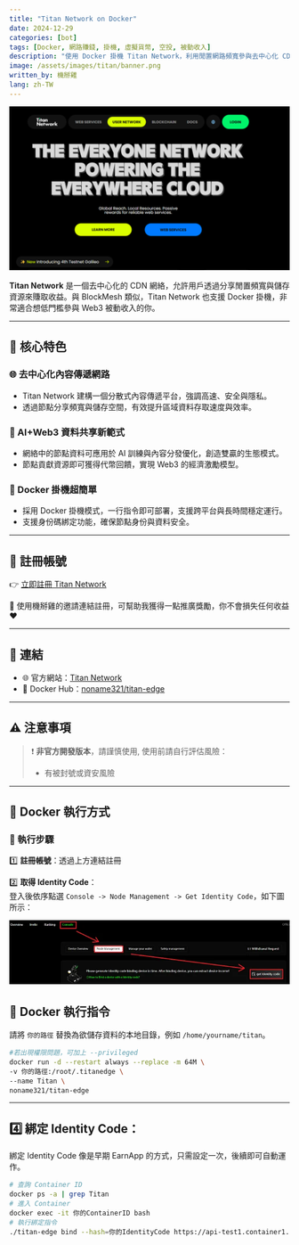 ```yaml
---
title: "Titan Network on Docker"
date: 2024-12-29
categories: [bot]
tags: [Docker, 網路賺錢, 掛機, 虛擬貨幣, 空投, 被動收入]
description: "使用 Docker 掛機 Titan Network，利用閒置網路頻寬參與去中心化 CDN 並獲得獎勵。"
image: /assets/images/titan/banner.png
written_by: 機掰雞
lang: zh-TW
---
```


![Titan Network 封面圖](/assets/images/titan/banner.png)

**Titan Network** 是一個去中心化的 CDN 網絡，允許用戶透過分享閒置頻寬與儲存資源來賺取收益。與 BlockMesh 類似，Titan Network 也支援 Docker 掛機，非常適合想低門檻參與 Web3 被動收入的你。

---

## 🌟 核心特色

### 🌐 去中心化內容傳遞網路
- Titan Network 建構一個分散式內容傳遞平台，強調高速、安全與隱私。
- 透過節點分享頻寬與儲存空間，有效提升區域資料存取速度與效率。

### 🧠 AI+Web3 資料共享新範式
- 網絡中的節點資料可應用於 AI 訓練與內容分發優化，創造雙贏的生態模式。
- 節點貢獻資源即可獲得代幣回饋，實現 Web3 的經濟激勵模型。

### 🧩 Docker 掛機超簡單
- 採用 Docker 掛機模式，一行指令即可部署，支援跨平台與長時間穩定運行。
- 支援身份碼綁定功能，確保節點身份與資料安全。

---

## 📝 註冊帳號

👉 [立即註冊 Titan Network](https://test1.titannet.io/intiveRegister?code=VsLkCJ)

🎉 使用機掰雞的邀請連結註冊，可幫助我獲得一點推廣獎勵，你不會損失任何收益 ❤️

---

## 🔗 連結

- 🌐 官方網站：[Titan Network](https://www.titannet.io/)
- 🐳 Docker Hub：[noname321/titan-edge](https://hub.docker.com/r/noname321/titan-edge)

---

## ⚠️ 注意事項

> ❗ **非官方開發版本**，請謹慎使用, 使用前請自行評估風險：
> - 有被封號或資安風險

---

## 📁 Docker 執行方式

### 🧭 執行步驟

1️⃣ **註冊帳號**：透過上方連結註冊

2️⃣ **取得 Identity Code**：  
登入後依序點選 `Console -> Node Management -> Get Identity Code`，如下圖所示：

![Titan Identity](/assets/images/titan/img_1.png)

## 🐳 Docker 執行指令 
請將 `你的路徑` 替換為欲儲存資料的本地目錄，例如 `/home/yourname/titan`。

```bash
#若出現權限問題，可加上 --privileged
docker run -d --restart always --replace -m 64M \
-v 你的路徑:/root/.titanedge \
--name Titan \
noname321/titan-edge
```
--- 

## 4️⃣ 綁定 Identity Code：
綁定 Identity Code 像是早期 EarnApp 的方式，只需設定一次，後續即可自動運作。
```bash 
# 查詢 Container ID
docker ps -a | grep Titan
# 進入 Container
docker exec -it 你的ContainerID bash
# 執行綁定指令
./titan-edge bind --hash=你的IdentityCode https://api-test1.container1.titannet.io/api/v2/device/binding
```
